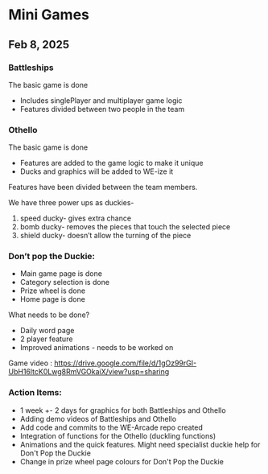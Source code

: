 # Mini Games

## Feb 8, 2025
### Battleships
The basic game is done
- Includes singlePlayer and multiplayer game logic
- Features divided between two people in the team

### Othello
The basic game is done 
-  Features are added to the game logic to make it unique
-  Ducks and graphics will be added to WE-ize it
  
Features have been divided between the team members.

We have three power ups as duckies- 
1) speed ducky- gives extra chance
2) bomb ducky- removes the pieces that touch the selected piece
3) shield ducky- doesn’t allow the turning of the piece

### Don’t pop the Duckie:
- Main game page is done
- Category selection is done
- Prize wheel is done
- Home page is done

What needs to be done?
- Daily word page
- 2 player feature 
- Improved animations - needs to be worked on

Game video : https://drive.google.com/file/d/1gOz99rGI-UbH16ltcK0Lwg8RmVGOkaiX/view?usp=sharing


### Action Items: 
- 1 week +- 2 days for graphics for both Battleships and Othello
- Adding demo videos of Battleships and Othello
- Add code and commits to the WE-Arcade repo created
- Integration of functions for the Othello (duckling functions)
- Animations and the quick features. Might need specialist duckie help for Don't Pop the Duckie
- Change in prize wheel page colours for Don't Pop the Duckie
